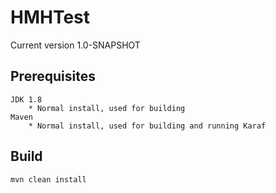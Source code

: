 # HMHTest

Current version 1.0-SNAPSHOT

## Prerequisites 

    JDK 1.8
        * Normal install, used for building
    Maven
        * Normal install, used for building and running Karaf

## Build 

    mvn clean install